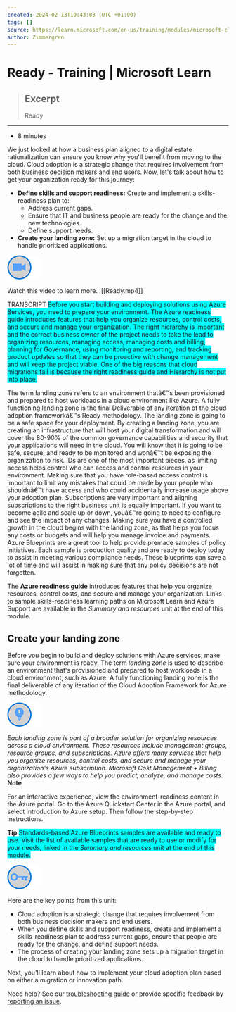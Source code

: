 ```yaml
---
created: 2024-02-13T10:43:03 (UTC +01:00)
tags: []
source: https://learn.microsoft.com/en-us/training/modules/microsoft-cloud-adoption-framework-for-azure/5-ready
author: Zimmergren
---
```


# Ready - Training | Microsoft Learn

> ## Excerpt
> Ready

---
-   8 minutes

We just looked at how a business plan aligned to a digital estate rationalization can ensure you know why you'll benefit from moving to the cloud. Cloud adoption is a strategic change that requires involvement from both business decision makers and end users. Now, let's talk about how to get your organization ready for this journey:

-   **Define skills and support readiness:** Create and implement a skills-readiness plan to:
    -   Address current gaps.
    -   Ensure that IT and business people are ready for the change and the new technologies.
    -   Define support needs.
-   **Create your landing zone:** Set up a migration target in the cloud to handle prioritized applications.

![Icon indicating play video](Ready%20-%20Training%20%20Microsoft%20Learn/video-icon.png)

Watch this video to learn more.
![[Ready.mp4]]


TRANSCRIPT
<SPAN STYLE="BACKGROUND:CYAN">
Before you start building and deploying solutions using Azure Services, you need to prepare your environment.
The Azure readiness guide introduces features that help you organize resources, control costs, and secure and manage your organization. 
The right hierarchy is important and the correct business owner of the project needs to take the lead to organizing resources, managing access, managing costs and billing, planning for Governance, using monitoring and reporting, and tracking product updates so that they can be proactive with change management and will keep the project viable. 
One of the big reasons that cloud migrations fail is because the right readiness guide and Hierarchy is not put into place.

The term landing zone refers to an environment thatâ€™s been provisioned and prepared to host workloads in a cloud environment like Azure. A fully functioning landing zone is the final Deliverable of any iteration of the cloud adoption frameworkâ€™s Ready methodology. The landing zone is going to be a safe space for your deployment. By creating a landing zone, you are creating an infrastructure that will host your digital transformation and will cover the 80-90%
of the common governance capabilities and security that your applications will need in the cloud. You will know that it is going to be safe, secure, and ready to be monitored and wonâ€™t be exposing the organization to risk.
IDs are one of the most important pieces, as limiting access helps control who can access and control resources in your environment. Making sure that you have role-based access control is important to limit any mistakes that could be made by your people who shouldnâ€™t have access and who could accidentally increase usage above your adoption plan.
Subscriptions are very important and aligning subscriptions to the right business unit is equally important. If you want to become agile and scale up or down, youâ€™re going to need to
configure and see the impact of any changes. Making sure you have a controlled growth in the cloud begins with the landing zone, as that helps you focus any costs or budgets and will help you manage invoice and payments.
Azure Blueprints are a great tool to help provide premade samples of policy initiatives. Each sample is production quality and are ready to deploy today to assist in meeting various compliance needs. These blueprints can save a lot of time and will assist in making sure that any policy decisions are not forgotten. </SPAN>

The **Azure readiness guide** introduces features that help you organize resources, control costs, and secure and manage your organization. Links to sample skills-readiness learning paths on Microsoft Learn and Azure Support are available in the _Summary and resources_ unit at the end of this module.

## Create your landing zone

Before you begin to build and deploy solutions with Azure services, make sure your environment is ready. The term _landing zone_ is used to describe an environment that's provisioned and prepared to host workloads in a cloud environment, such as Azure. A fully functioning landing zone is the final deliverable of any iteration of the Cloud Adoption Framework for Azure methodology.

![Icon of lightbulb](Ready%20-%20Training%20%20Microsoft%20Learn/lightbulb.png)

_Each landing zone is part of a broader solution for organizing resources across a cloud environment. These resources include management groups, resource groups, and subscriptions. Azure offers many services that help you organize resources, control costs, and secure and manage your organization's Azure subscription. Microsoft Cost Management + Billing also provides a few ways to help you predict, analyze, and manage costs._
**Note**
<SPAN STYLE="BACKGROUND:YELLOW">


For an interactive experience, view the environment-readiness content in the Azure portal. Go to the Azure Quickstart Center in the Azure portal, and select introduction to Azure setup. Then follow the step-by-step instructions.
</SPAN>
			 
**Tip**
<SPAN STYLE= "BACKGROUND:CYAN">
Standards-based Azure Blueprints samples are available and ready to use. Visit the list of available samples that are ready to use or modify for your needs, linked in the _Summary and resources_ unit at the end of this module.</SPAN>


![Icon of key](Ready%20-%20Training%20%20Microsoft%20Learn/key-takeaway.png)

Here are the key points from this unit:

-   Cloud adoption is a strategic change that requires involvement from both business decision makers and end users.
-   When you define skills and support readiness, create and implement a skills-readiness plan to address current gaps, ensure that people are ready for the change, and define support needs.
-   The process of creating your landing zone sets up a migration target in the cloud to handle prioritized applications.

Next, you'll learn about how to implement your cloud adoption plan based on either a migration or innovation path.

Need help? See our [troubleshooting guide](https://learn.microsoft.com/en-us/training/support/troubleshooting?uid=learn-wwl.microsoft-cloud-adoption-framework-for-azure-v1-1.5-plan&documentId=f1ed12a0-5367-f686-f288-50da37b5af00&versionIndependentDocumentId=c34cb45d-eeaf-ee73-28ea-8644b6b31103&contentPath=%2FMicrosoftDocs%2Flearn-pr%2Fblob%2Flive%2Flearn-pr%2Fwwl-mba%2Fmicrosoft-cloud-adoption-framework-for-azure%2F5-ready.yml&url=https%3A%2F%2Flearn.microsoft.com%2Fen-us%2Ftraining%2Fmodules%2Fmicrosoft-cloud-adoption-framework-for-azure%2F5-ready&author=tozimmergren) or provide specific feedback by [reporting an issue](https://learn.microsoft.com/en-us/training/support/troubleshooting?uid=learn-wwl.microsoft-cloud-adoption-framework-for-azure-v1-1.5-plan&documentId=f1ed12a0-5367-f686-f288-50da37b5af00&versionIndependentDocumentId=c34cb45d-eeaf-ee73-28ea-8644b6b31103&contentPath=%2FMicrosoftDocs%2Flearn-pr%2Fblob%2Flive%2Flearn-pr%2Fwwl-mba%2Fmicrosoft-cloud-adoption-framework-for-azure%2F5-ready.yml&url=https%3A%2F%2Flearn.microsoft.com%2Fen-us%2Ftraining%2Fmodules%2Fmicrosoft-cloud-adoption-framework-for-azure%2F5-ready&author=tozimmergren#report-feedback).
